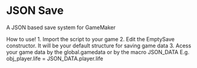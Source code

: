 # JSON Save
 A JSON based save system for GameMaker

How to use!
	1. Import the script to your game
	2. Edit the EmptySave constructor. It will be your default structure
	   for saving game data
	3. Acess your game data by the global.gamedata or by the macro JSON_DATA
	   E.g. obj_player.life = JSON_DATA.player.life
